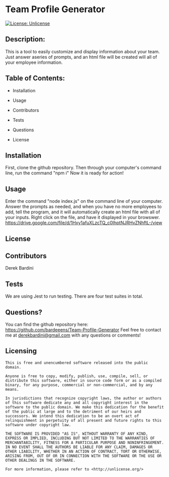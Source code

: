 # **Team Profile Generator** 
[![License: Unlicense](https://img.shields.io/badge/license-Unlicense-blue.svg)](http://unlicense.org/) 
## Description:
This is a tool to easily customize and display information about your team. Just answer aseries of prompts, and an html file will be created will all of your employee information. 
  ## Table of Contents: 
* Installation 

* Usage 
* Contributors 
* Tests 
* Questions 
* License 
## Installation 
First, clone the github repository. Then through your computer's command line, run the command "npm i" Now it is ready for action! 
## Usage 
Enter the command "node index.js" on the command line of your computer. Answer the prompts as needed, and when you have no more employees to add, tell the program, and it will automatically create an html file with all of your inputs. Right click on the file, and have it displayed in your browswer.  https://drive.google.com/file/d/1Hxy1afuXLzcTQ_c0IhptNJRHvZNhftL-/view

## License 
## Contributors 
Derek Bardini 
## Tests 
We are using Jest to run testing. There are four test suites in total.  
## Questions? 

 You can find the github repository here: 
https://github.com/bardeeens/Team-Profile-Generator 
 Feel free to contact me at derekbardini@gmail.com with any questions or comments! 

## Licensing 
    This is free and unencumbered software released into the public domain.

    Anyone is free to copy, modify, publish, use, compile, sell, or
    distribute this software, either in source code form or as a compiled
    binary, for any purpose, commercial or non-commercial, and by any
    means.
    
    In jurisdictions that recognize copyright laws, the author or authors
    of this software dedicate any and all copyright interest in the
    software to the public domain. We make this dedication for the benefit
    of the public at large and to the detriment of our heirs and
    successors. We intend this dedication to be an overt act of
    relinquishment in perpetuity of all present and future rights to this
    software under copyright law.
    
    THE SOFTWARE IS PROVIDED "AS IS", WITHOUT WARRANTY OF ANY KIND,
    EXPRESS OR IMPLIED, INCLUDING BUT NOT LIMITED TO THE WARRANTIES OF
    MERCHANTABILITY, FITNESS FOR A PARTICULAR PURPOSE AND NONINFRINGEMENT.
    IN NO EVENT SHALL THE AUTHORS BE LIABLE FOR ANY CLAIM, DAMAGES OR
    OTHER LIABILITY, WHETHER IN AN ACTION OF CONTRACT, TORT OR OTHERWISE,
    ARISING FROM, OUT OF OR IN CONNECTION WITH THE SOFTWARE OR THE USE OR
    OTHER DEALINGS IN THE SOFTWARE.
    
    For more information, please refer to <http://unlicense.org/>